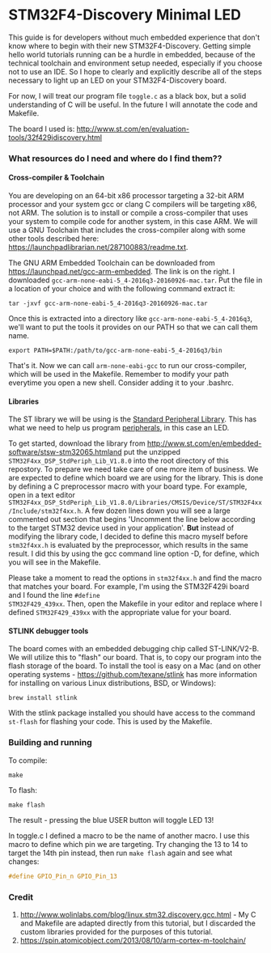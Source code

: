 # STM32F4-Discovery Minimal LED

This guide is for developers without much embedded experience that don't know where to begin with their new STM32F4-Discovery. Getting simple hello world tutorials running can be a hurdle in embedded, because of the technical toolchain and environment setup needed, especially if you choose not to use an IDE. So I hope to clearly and explicitly describe all of the steps necessary to light up an LED on your STM32F4-Discovery board.

For now, I will treat our program file <code>toggle.c</code> as a black box, but a solid understanding of C will be useful. In the future I will annotate the code and Makefile.

The board I used is: http://www.st.com/en/evaluation-tools/32f429idiscovery.html

### What resources do I need and where do I find them??

#### Cross-compiler & Toolchain
You are developing on an 64-bit x86 processor targeting a 32-bit ARM processor and your system gcc or clang C compilers will be targeting x86, not ARM. The solution is to install or compile a cross-compiler that uses your system to compile code for another system, in this case ARM. We will use a GNU Toolchain that includes the cross-compiler along with some other tools described here: https://launchpadlibrarian.net/287100883/readme.txt.

The GNU ARM Embedded Toolchain can be downloaded from https://launchpad.net/gcc-arm-embedded. The link is on the right. I downloaded <code>gcc-arm-none-eabi-5_4-2016q3-20160926-mac.tar</code>. Put the file in a location of your choice and with the following command extract it:
```shell
tar -jxvf gcc-arm-none-eabi-5_4-2016q3-20160926-mac.tar
```

Once this is extracted into a directory like <code>gcc-arm-none-eabi-5_4-2016q3</code>, we'll want to put the tools it provides on our PATH so that we can call them name.
```shell
export PATH=$PATH:/path/to/gcc-arm-none-eabi-5_4-2016q3/bin
```
That's it. Now we can call <code>arm-none-eabi-gcc</code> to run our cross-compiler, which will be used in the Makefile. Remember to modify your path everytime you open a new shell. Consider adding it to your .bashrc. 

#### Libraries
The ST library we will be using is the [Standard Peripheral Library](http://www.st.com/content/ccc/resource/technical/document/user_manual/59/2d/ab/ad/f8/29/49/d6/DM00023896.pdf/files/DM00023896.pdf/jcr:content/translations/en.DM00023896.pdf). This has what we need to help us program [peripherals](https://en.wikipedia.org/wiki/Peripheral), in this case an LED. 

To get started, download the library from http://www.st.com/en/embedded-software/stsw-stm32065.htmland put the unzipped <code>STM32F4xx_DSP_StdPeriph_Lib_V1.8.0</code> into the root directory of this repostory. To prepare we need take care of one more item of business. We are expected to define which board we are using for the library. This is done by defining a C preprocessor macro with your board type. For example, open in a text editor <code>STM32F4xx_DSP_StdPeriph_Lib_V1.8.0/Libraries/CMSIS/Device/ST/STM32F4xx/Include/stm32f4xx.h</code>. A few dozen lines down you will see a large commented out section that begins 'Uncomment the line below according to the target STM32 device used in your application'. **But** instead of modifying the library code, I decided to define this macro myself before <code>stm32f4xx.h</code> is evaluated by the preprocessor, which results in the same result. I did this by using the gcc command line option -D, for define, which you will see in the Makefile.

Please take a moment to read the options in <code>stm32f4xx.h</code> and find the macro that matches your board. For example, I'm using the STM32F429i board and I found the line <code>#define STM32F429_439xx</code>. Then, open the Makefile in your editor and replace where I defined <code>STM32F429_439xx</code> with the appropriate value for your board.

#### STLINK debugger tools
The board comes with an embedded debugging chip called ST-LINK/V2-B. We will utilize this to "flash" our board. That is, to copy our program into the flash storage of the board. To install the tool is easy on a Mac (and on other operating systems - https://github.com/texane/stlink has more information for installing on various Linux distributions, BSD, or Windows):

```shell
brew install stlink
```

With the stlink package installed you should have access to the command <code>st-flash</code> for flashing your code. This is used by the Makefile.

### Building and running
To compile: 
```shell
make
```
To flash:
```shell
make flash
```

The result - pressing the blue USER button will toggle LED 13! 

In toggle.c I defined a macro to be the name of another macro. I use this macro to define which pin we are targeting. Try changing the 13 to 14 to target the 14th pin instead, then run <code>make flash</code> again and see what changes:

```C
#define GPIO_Pin_n GPIO_Pin_13
```

### Credit
1. http://www.wolinlabs.com/blog/linux.stm32.discovery.gcc.html - My C and Makefile are adapted directly from this tutorial, but I discarded the custom libraries provided for the purposes of this tutorial.
2. https://spin.atomicobject.com/2013/08/10/arm-cortex-m-toolchain/
